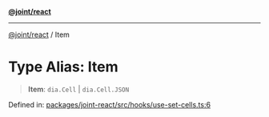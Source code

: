 [**@joint/react**](../README.md)

***

[@joint/react](../README.md) / Item

# Type Alias: Item

> **Item**: `dia.Cell` \| `dia.Cell.JSON`

Defined in: [packages/joint-react/src/hooks/use-set-cells.ts:6](https://github.com/samuelgja/joint/blob/a91832ea2262342cf7ec1914cdb61c5629371a80/packages/joint-react/src/hooks/use-set-cells.ts#L6)
